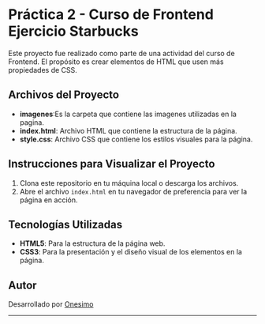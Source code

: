 # Práctica 2 - Curso de Frontend Ejercicio Starbucks

Este proyecto fue realizado como parte de una actividad del curso de Frontend. El propósito  es crear elementos de HTML que usen más propiedades de CSS. 
## Archivos del Proyecto
- **imagenes**:Es la carpeta que contiene las imagenes utilizadas en la pagina.
- **index.html**: Archivo HTML que contiene la estructura de la página.
- **style.css**: Archivo CSS que contiene los estilos visuales para la página.

## Instrucciones para Visualizar el Proyecto

1. Clona este repositorio en tu máquina local o descarga los archivos.
2. Abre el archivo `index.html` en tu navegador de preferencia para ver la página en acción.

## Tecnologías Utilizadas

- **HTML5**: Para la estructura de la página web.
- **CSS3**: Para la presentación y el diseño visual de los elementos en la página.
## Autor

Desarrollado por [Onesimo]([Onesimo583](https://github.com/Onesimo583))

---
